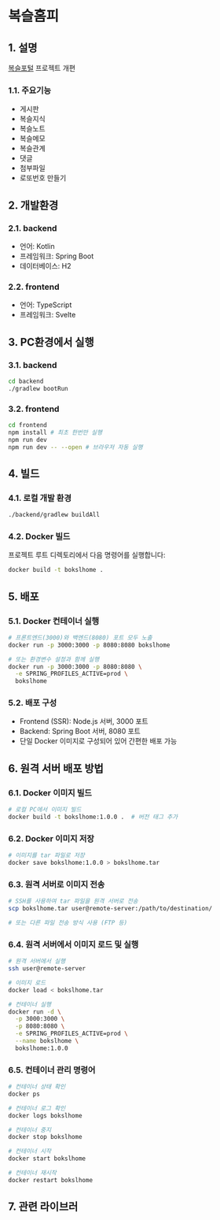 # 복슬홈피

## 1. 설명
[복슬포털](https://github.com/setvect/BokslPortal) 프로젝트 개편

### 1.1. 주요기능
- 게시판
- 복슬지식
- 복슬노트
- 복슬메모
- 복슬관계
- 댓글
- 첨부파일
- 로또번호 만들기

## 2. 개발환경
### 2.1. backend

- 언어: Kotlin
- 프레임워크: Spring Boot
- 데이터베이스: H2

### 2.2. frontend

- 언어: TypeScript
- 프레임워크: Svelte

## 3. PC환경에서 실행
### 3.1. backend

```sh
cd backend
./gradlew bootRun
```

### 3.2. frontend

```sh
cd frontend
npm install # 최초 한번만 실행
npm run dev
npm run dev -- --open # 브라우저 자동 실행
```

## 4. 빌드
### 4.1. 로컬 개발 환경
```sh
./backend/gradlew buildAll
```

### 4.2. Docker 빌드
프로젝트 루트 디렉토리에서 다음 명령어를 실행합니다:
```sh
docker build -t bokslhome .
```

## 5. 배포
### 5.1. Docker 컨테이너 실행
```sh
# 프론트엔드(3000)와 백엔드(8080) 포트 모두 노출
docker run -p 3000:3000 -p 8080:8080 bokslhome

# 또는 환경변수 설정과 함께 실행
docker run -p 3000:3000 -p 8080:8080 \
  -e SPRING_PROFILES_ACTIVE=prod \
  bokslhome
```

### 5.2. 배포 구성
- Frontend (SSR): Node.js 서버, 3000 포트
- Backend: Spring Boot 서버, 8080 포트
- 단일 Docker 이미지로 구성되어 있어 간편한 배포 가능


## 6. 원격 서버 배포 방법

### 6.1. Docker 이미지 빌드
```sh
# 로컬 PC에서 이미지 빌드
docker build -t bokslhome:1.0.0 .  # 버전 태그 추가
```

### 6.2. Docker 이미지 저장
```sh
# 이미지를 tar 파일로 저장
docker save bokslhome:1.0.0 > bokslhome.tar
```

### 6.3. 원격 서버로 이미지 전송
```sh
# SSH를 사용하여 tar 파일을 원격 서버로 전송
scp bokslhome.tar user@remote-server:/path/to/destination/

# 또는 다른 파일 전송 방식 사용 (FTP 등)
```

### 6.4. 원격 서버에서 이미지 로드 및 실행
```sh
# 원격 서버에서 실행
ssh user@remote-server

# 이미지 로드
docker load < bokslhome.tar

# 컨테이너 실행
docker run -d \
  -p 3000:3000 \
  -p 8080:8080 \
  -e SPRING_PROFILES_ACTIVE=prod \
  --name bokslhome \
  bokslhome:1.0.0
```

### 6.5. 컨테이너 관리 명령어
```sh
# 컨테이너 상태 확인
docker ps

# 컨테이너 로그 확인
docker logs bokslhome

# 컨테이너 중지
docker stop bokslhome

# 컨테이너 시작
docker start bokslhome

# 컨테이너 재시작
docker restart bokslhome
```

## 7. 관련 라이브러